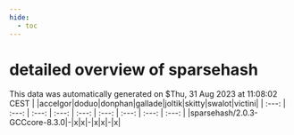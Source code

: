 ```yaml
---
hide:
  - toc
---
```


detailed overview of sparsehash
===============================


This data was automatically generated on $Thu, 31 Aug 2023 at 11:08:02 CEST
| |accelgor|doduo|donphan|gallade|joltik|skitty|swalot|victini|
| :---: | :---: | :---: | :---: | :---: | :---: | :---: | :---: | :---: |
|sparsehash/2.0.3-GCCcore-8.3.0|-|x|x|-|x|x|-|x|
